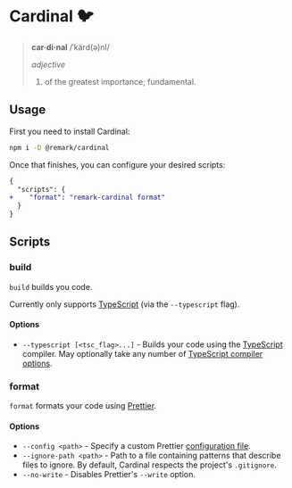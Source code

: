 # Cardinal 🐦

> **car·di·nal** /ˈkärd(ə)nl/
>
> _adjective_
>
> 1. of the greatest importance; fundamental.

## Usage

First you need to install Cardinal:

```sh
npm i -D @remark/cardinal
```

Once that finishes, you can configure your desired scripts:

```diff json
{
  "scripts": {
+    "format": "remark-cardinal format"
  }
}
```

## Scripts

### build

`build` builds you code.

Currently only supports [TypeScript] (via the `--typescript` flag).

#### Options

- `--typescript [<tsc_flag>...]` - Builds your code using the [TypeScript] compiler. May optionally take any number of [TypeScript compiler options](https://www.typescriptlang.org/docs/handbook/compiler-options.html).

### format

`format` formats your code using [Prettier].

#### Options

- `--config <path>` - Specify a custom Prettier [configuration file](https://prettier.io/docs/en/configuration.html).
- `--ignore-path <path>` - Path to a file containing patterns that describe files to ignore. By default, Cardinal respects the project's `.gitignore`.
- `--no-write` - Disables Prettier's `--write` option.

[typescript]: https://www.typescriptlang.org/index.html
[prettier]: https://prettier.io/
